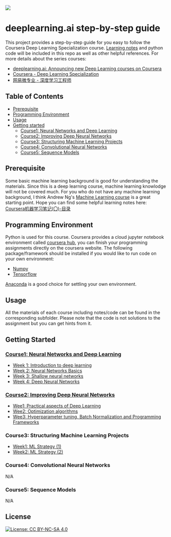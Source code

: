 ![](http://7xrrje.com1.z0.glb.clouddn.com/deeplearning-ai.png?imageMogr/v2/thumbnail/!45p)
# deeplearning.ai step-by-step guide
This project provides a step-by-step guide for you easy to follow the Coursera Deep Learning Specialization course. [Learning notes](http://daniellaah.github.io/2017/deeplearning.ai-toc.html) and python code will be included in this repo as well as other helpful references.  For more details about the series courses:
- [deeplearning.ai: Announcing new Deep Learning courses on Coursera](https://medium.com/@andrewng/deeplearning-ai-announcing-new-deep-learning-courses-on-coursera-43af0a368116)
- [Coursera - Deep Learning Specialization](https://www.coursera.org/specializations/deep-learning)
- [网易微专业 - 深度学习工程师](http://mooc.study.163.com/smartSpec/detail/1001319001.htm)

## Table of Contents
- [Prerequisite](#prerequisite)
- [Programming Environment](#programming-environment)
- [Usage](#usage)
- [Getting started](#getting-started)
  - [Course1: Neural Networks and Deep Learning](#course1-neural-networks-and-deep-learning)
  - [Course2: Improving Deep Neural Networks](#course2-improving-deep-neural-networks)
  - [Course3: Structuring Machine Learning Projects](#course3-structuring-machine-learning-projects)
  - [Course4: Convolutional Neural Networks](#course4-convolutional-neural-networks)
  - [Course5: Sequence Models](#course5-sequence-models)

## Prerequisite
Some basic machine learning background is good for understanding the materials. Since this is a deep learning course, machine learning knowlodge will not be covered much. For you who do not have any machine learning background, I think Andrew Ng's [Machine Learning course](https://www.coursera.org/learn/machine-learning) is a great starting point. Hope you can find some helpful learning notes here: [Coursera机器学习笔记(〇)-目录](http://daniellaah.github.io/2016/Machine-Learning-Andrew-Ng-My-Notes.html)

## Programming Environment
Python is used for this course. Coursera provides a cloud jupyter notebook environment called [coursera hub](https://www.coursera.org/learn/neural-networks-deep-learning/supplement/oABOh/programming-assignment-faq), you can finish your programming assignments directly on the coursera website. The following package/framework should be installed if you would like to run code on your own environment:
- [Numpy](http://www.numpy.org/)
- [Tensorflow](https://github.com/tensorflow/tensorflow)

[Anaconda](https://docs.continuum.io/anaconda/install/) is a good choice for settling your own environment.

## Usage
All the materials of each course including notes/code can be found in the corresponding subfolder. Please note that the code is not solutions to the assignment but you can get hints from it.

## Getting Started
### [Course1: Neural Networks and Deep Learning](https://github.com/daniellaah/deeplearning.ai-notes-code/tree/master/01-Neural-Networks-and-Deep-Learning)
- [Week 1: Introduction to deep learning](https://github.com/daniellaah/deeplearning.ai-notes-code/tree/master/01-Neural-Networks-and-Deep-Learning/week1)
- [Week 2: Neural Networks Basics](https://github.com/daniellaah/deeplearning.ai-notes-code/tree/master/01-Neural-Networks-and-Deep-Learning/week2)
- [Week 3: Shallow neural networks](https://github.com/daniellaah/deeplearning.ai-notes-code/tree/master/01-Neural-Networks-and-Deep-Learning/week3)
- [Week 4: Deep Neural Networks](https://github.com/daniellaah/deeplearning.ai-notes-code/tree/master/01-Neural-Networks-and-Deep-Learning/week4)
### [Course2: Improving Deep Neural Networks](https://github.com/daniellaah/deeplearning.ai-step-by-step-guide/tree/master/02-Improving-Deep-Neural-Networks)
- [Wee1: Practical aspects of Deep Learning](https://github.com/daniellaah/deeplearning.ai-notes-code/tree/master/02-Improving-Deep-Neural-Networks/week1)
- [Wee2: Optimization algorithms](https://github.com/daniellaah/deeplearning.ai-notes-code/tree/master/02-Improving-Deep-Neural-Networks/week2)
- [Wee3: Hyperparameter tuning, Batch Normalization and Programming Frameworks](https://github.com/daniellaah/deeplearning.ai-notes-code/tree/master/02-Improving-Deep-Neural-Networks/week3)
### Course3: Structuring Machine Learning Projects
- [Week1: ML Strategy (1)](https://github.com/daniellaah/deeplearning.ai-notes-code/tree/master/02-Structuring-Machine-Learning-Projects/week1)
- [Week2: ML Strategy (2)](https://github.com/daniellaah/deeplearning.ai-notes-code/tree/master/02-Structuring-Machine-Learning-Projects/week2)
### Course4: Convolutional Neural Networks
N/A
### Course5: Sequence Models
N/A


## License
[![License: CC BY-NC-SA 4.0](https://img.shields.io/badge/License-CC%20BY--NC--SA%204.0-lightgrey.svg)](https://creativecommons.org/licenses/by-nc-sa/4.0/)
